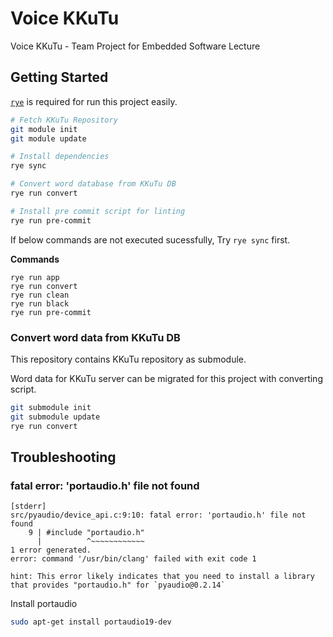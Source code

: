 # Voice KKuTu

Voice KKuTu - Team Project for Embedded Software Lecture

## Getting Started

[`rye`](https://rye.astral.sh) is required for run this project easily.

```sh
# Fetch KKuTu Repository
git module init
git module update

# Install dependencies
rye sync

# Convert word database from KKuTu DB
rye run convert

# Install pre commit script for linting
rye run pre-commit
```

If below commands are not executed sucessfully, Try `rye sync` first.

**Commands**
```
rye run app
rye run convert
rye run clean
rye run black
rye run pre-commit
```

### Convert word data from KKuTu DB
This repository contains KKuTu repository as submodule.  

Word data for KKuTu server can be migrated for this project with converting script.

```sh
git submodule init
git submodule update
rye run convert
```

## Troubleshooting

### fatal error: 'portaudio.h' file not found

```
[stderr]
src/pyaudio/device_api.c:9:10: fatal error: 'portaudio.h' file not found
    9 | #include "portaudio.h"
      |          ^~~~~~~~~~~~~
1 error generated.
error: command '/usr/bin/clang' failed with exit code 1

hint: This error likely indicates that you need to install a library that provides "portaudio.h" for `pyaudio@0.2.14`
```

Install portaudio
```sh
sudo apt-get install portaudio19-dev  
```
